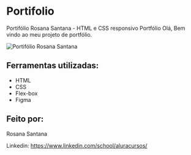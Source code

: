 # Portifolio
Portifólio Rosana Santana - HTML e CSS responsivo
Portfólio Olá, Bem vindo ao meu projeto de portfólio.

![Portifólio Rosana Santana](https://github.com/Rosanasantana84/Portifolio/assets/111008983/c31ab1fd-bb6e-4a47-ae1a-1d647fec58b0)

## Ferramentas utilizadas:

* HTML
* CSS
* Flex-box
* Figma

## Feito por:

Rosana Santana

Linkedin: https://www.linkedin.com/school/aluracursos/

